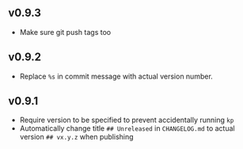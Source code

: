 ## v0.9.3

- Make sure git push tags too

## v0.9.2

- Replace `%s` in commit message with actual version number.

## v0.9.1

- Require version to be specified to prevent accidentally running `kp`
- Automatically change title `## Unreleased` in `CHANGELOG.md` to actual version `## vx.y.z` when publishing
